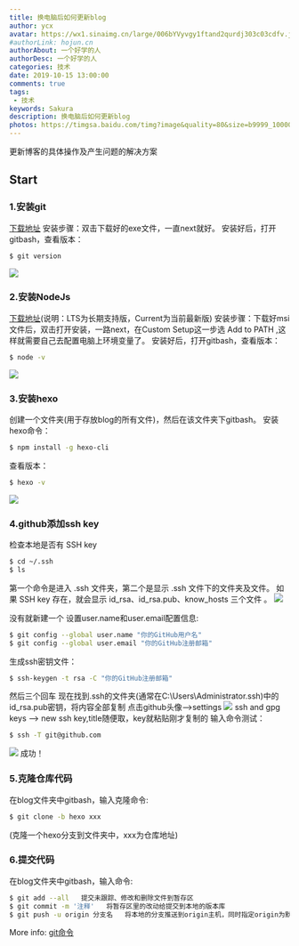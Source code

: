 ```yaml
---
title: 换电脑后如何更新blog
author: ycx
avatar: https://wx1.sinaimg.cn/large/006bYVyvgy1ftand2qurdj303c03cdfv.jpg
#authorLink: hojun.cn
authorAbout: 一个好学的人
authorDesc: 一个好学的人
categories: 技术
date: 2019-10-15 13:00:00
comments: true
tags: 
 - 技术
keywords: Sakura
description: 换电脑后如何更新blog
photos: https://timgsa.baidu.com/timg?image&quality=80&size=b9999_10000&sec=1570792027193&di=4c023dc216d41d558ab7617a3dd8455b&imgtype=0&src=http%3A%2F%2Fi1.hdslb.com%2Fbfs%2Farchive%2F52c8218bfad13dd5111221035080f1761dd3625a.jpg
---
```

更新博客的具体操作及产生问题的解决方案

## Start

### 1.安装git 

[下载地址](https://git-for-windows.github.io/)
安装步骤：双击下载好的exe文件，一直next就好。
安装好后，打开gitbash，查看版本：

``` bash
$ git version
```
![](https://yechengxin.github.io/images/donate/gitversion.png)

### 2.安装NodeJs

[下载地址](https://nodejs.org/en/)(说明：LTS为长期支持版，Current为当前最新版)
安装步骤：下载好msi文件后，双击打开安装，一路next，在Custom Setup这一步选 Add to PATH ,这样就需要自己去配置电脑上环境变量了。
安装好后，打开gitbash，查看版本：

``` bash
$ node -v
```
![](https://yechengxin.github.io/images/donate/node-v.png)

### 3.安装hexo
创建一个文件夹(用于存放blog的所有文件)，然后在该文件夹下gitbash。
安装hexo命令：

``` bash
$ npm install -g hexo-cli
```
查看版本：
``` bash
$ hexo -v
```
![](https://yechengxin.github.io/images/donate/hexo-v.png)

### 4.github添加ssh key
检查本地是否有 SSH key
``` bash
$ cd ~/.ssh
$ ls
```
第一个命令是进入 .ssh 文件夹，第二个是显示 .ssh 文件下的文件夹及文件。
如果 SSH key 存在，就会显示 id_rsa、id_rsa.pub、know_hosts 三个文件 。
![](https://yechengxin.github.io/images/donate/sshkey-ls.webp)

没有就新建一个
设置user.name和user.email配置信息:
``` bash
$ git config --global user.name "你的GitHub用户名"
$ git config --global user.email "你的GitHub注册邮箱"
```
生成ssh密钥文件：
``` bash
$ ssh-keygen -t rsa -C "你的GitHub注册邮箱"
```
然后三个回车
现在找到.ssh的文件夹(通常在C:\Users\Administrator\.ssh)中的id_rsa.pub密钥，将内容全部复制
点击github头像-->settings
![](https://yechengxin.github.io/images/donate/settings.png)
ssh and gpg keys --> new ssh key,title随便取，key就粘贴刚才复制的
输入命令测试：
``` bash
$ ssh -T git@github.com
```
![](https://yechengxin.github.io/images/donate/ssh-t.png)
成功！

### 5.克隆仓库代码
在blog文件夹中gitbash，输入克隆命令:
``` bash
$ git clone -b hexo xxx
```
(克隆一个hexo分支到文件夹中，xxx为仓库地址)

### 6.提交代码
在blog文件夹中gitbash，输入命令:
``` bash
$ git add --all   提交未跟踪、修改和删除文件到暂存区
$ git commit -m '注释'   将暂存区里的改动给提交到本地的版本库
$ git push -u origin 分支名   将本地的分支推送到origin主机，同时指定origin为默认主机   
```

More info: [git命令](https://git-scm.com/docs)

